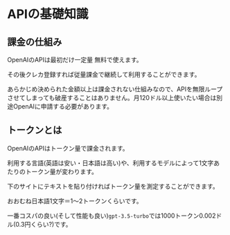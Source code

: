 # APIの基礎知識

## 課金の仕組み

OpenAIのAPIは最初だけ一定量 無料で使えます。

その後クレカ登録すれば従量課金で継続して利用することができます。

あらかじめ決められた金額以上は課金されない仕組みなので、APIを無限ループさせてしまっても破産することはありません。月120ドル以上使いたい場合は別途OpenAIに申請する必要があります。

## トークンとは

OpenAIのAPIはトークン量で課金されます。

利用する言語(英語は安い・日本語は高い)や、利用するモデルによって1文字あたりのトークン量が変わります。

下のサイトにテキストを貼り付ければトークン量を測定することができます。

おおむね日本語1文字＝1〜2トークンくらいです。

一番コスパの良い(そして性能も良い)`gpt-3.5-turbo`では1000トークン0.002ドル(0.3円くらい?)です。
